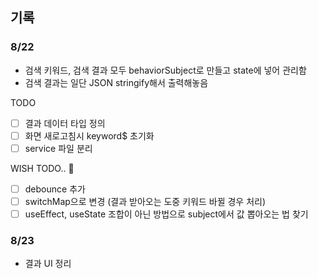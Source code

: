 ## 기록

### 8/22
- 검색 키워드, 검색 결과 모두 behaviorSubject로 만들고 state에 넣어 관리함
- 검색 결과는 일단 JSON stringify해서 출력해놓음

TODO
- [ ] 결과 데이터 타입 정의
- [ ] 화면 새로고침시 keyword$ 초기화
- [ ] service 파일 분리

WISH TODO.. 🥲
- [ ] debounce 추가
- [ ] switchMap으로 변경 (결과 받아오는 도중 키워드 바뀔 경우 처리)
- [ ] useEffect, useState 조합이 아닌 방법으로 subject에서 값 뽑아오는 법 찾기

### 8/23
- 결과 UI 정리